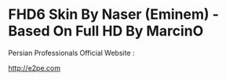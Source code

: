 FHD6 Skin By Naser (Eminem) - Based On Full HD By MarcinO
=========

Persian Professionals Official Website :

http://e2pe.com
